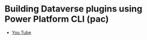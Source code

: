 # Building Dataverse plugins using Power Platform CLI (pac)

* [You Tube](https://youtu.be/wzHLWNWcY2Q)